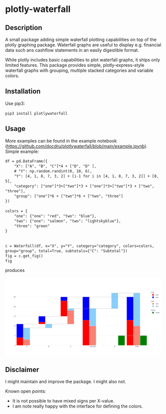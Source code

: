 # plotly-waterfall

## Description 

A small package adding simple waterfall plotting capabilities on top of the plotly graphing package. Waterfall graphs are useful to display e.g. financial data such ans cashflow statements in an easily digestible format. 

While plotly includes basic capabilities to plot waterfall graphs, it ships only limited features. This package provides simple, plotly-express-style waterfall graphs with grouping, multiple stacked categories and variable colors. 

## Installation

Use pip3: 

`pip3 install plotlywaterfall`

## Usage

More examples can be found in the example notebook (https://github.com/docdru/plotlywaterfall/blob/main/example.ipynb). Simple example: 

    df = pd.DataFrame({
        "X": ["A", "B", "C"]*4 + ["D", "D" ], 
        # "Y": np.random.randint(0, 10, 6), 
        "Y": [4, 1, 8, 7, 3, 2] + [i-1 for i in [4, 1, 8, 7, 3, 2]] + [8, 5],
        "category": ["one"]*3+["two"]*3 + ["one"]*3+["two"]*3 + ["two", "three"],
        "group": ["one"]*6 + ["two"]*6 + ["two", "three"]
    })

    colors = {
        "one": {"one": "red", "two": "blue"},
        "two": {"one": "salmon", "two": "lightskyblue"},
        "three": "green"
    }


    c = Waterfall(df, x="X", y="Y", category="category", colors=colors, group="group", total=True, subtotals={"C": "Subtotal"})
    fig = c.get_fig()
    fig



produces

![Example](example.png)


## Disclaimer

I might maintain and improve the package. I might also not.

Known open points: 
- It is not possible to have mixed signs per X-value.
- I am note really happy with the interface for defining the colors.
